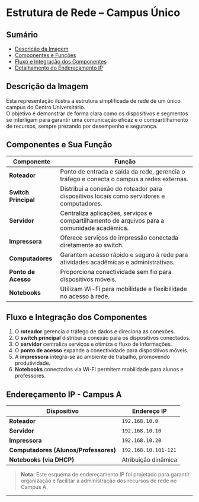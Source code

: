 # Estrutura de Rede – Campus Único

## Sumário

- [Descrição da Imagem](#descrição-da-imagem)
- [Componentes e Funções](#componentes-e-sua-função)
- [Fluxo e Integração dos Componentes](#fluxo-e-integração-dos-componentes)
- [Detalhamento do Endereçamento IP](#endereçamento-ip---campus-a)

## Descrição da Imagem

Esta representação ilustra a estrutura simplificada de rede de um único campus do Centro Universitário.  
O objetivo é demonstrar de forma clara como os dispositivos e segmentos se interligam para garantir uma comunicação eficaz e o compartilhamento de recursos, sempre prezando por desempenho e segurança.

## Componentes e Sua Função

| Componente           | Função                                                                                      |
| -------------------- | ------------------------------------------------------------------------------------------- |
| **Roteador**         | Ponto de entrada e saída da rede, gerencia o tráfego e conecta o campus a redes externas.   |
| **Switch Principal** | Distribui a conexão do roteador para dispositivos locais como servidores e computadores.    |
| **Servidor**         | Centraliza aplicações, serviços e compartilhamento de arquivos para a comunidade acadêmica. |
| **Impressora**       | Oferece serviços de impressão conectada diretamente ao switch.                              |
| **Computadores**     | Garantem acesso rápido e seguro à rede para atividades acadêmicas e administrativas.        |
| **Ponto de Acesso**  | Proporciona conectividade sem fio para dispositivos móveis.                                 |
| **Notebooks**        | Utilizam Wi-Fi para mobilidade e flexibilidade no acesso à rede.                            |

## Fluxo e Integração dos Componentes

1. O **roteador** gerencia o tráfego de dados e direciona as conexões.
2. O **switch principal** distribui a conexão para os dispositivos conectados.
3. O **servidor** centraliza serviços e otimiza o fluxo de informações.
4. O **ponto de acesso** expande a conectividade para dispositivos móveis.
5. A **impressora** integra-se ao ambiente de trabalho, promovendo produtividade.
6. **Notebooks** conectados via Wi-Fi permitem mobilidade para alunos e professores.

## Endereçamento IP - Campus A

| Dispositivo                           | Endereço IP          |
| ------------------------------------- | -------------------- |
| **Roteador**                          | `192.168.10.0`       |
| **Servidor**                          | `192.168.10.10`      |
| **Impressora**                        | `192.168.10.20`      |
| **Computadores (Alunos/Professores)** | `192.168.10.101-121` |
| **Notebooks (via DHCP)**              | Atribuição dinâmica  |

> **Nota:** Este esquema de endereçamento IP foi projetado para garantir organização e facilitar a administração dos recursos de rede no Campus A.

---
